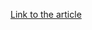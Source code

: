 [Link to the article](https://www.trendmicro.com/en_us/research/20/i/analysis-of-a-convoluted-attack-chain-involving-ngrok.html)
